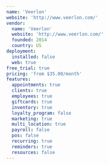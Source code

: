 ```yaml
---
name: 'Veerlon'
website: 'http://www.veerlon.com/'
vendor:
  name: 'Veerlon'
  website: 'http://www.veerlon.com/'
  founded: 2014
  country: US
deployment:
  installed: false
  web: true
free_trial: true
pricing: 'from $35.00/month'
features:
  appointments: true
  clients: true
  employees: true
  giftcards: true
  inventory: true
  loyalty_program: false
  marketing: true
  multi_location: true
  payroll: false
  pos: false
  recurring: true
  reminders: true
  resources: false
---
```

